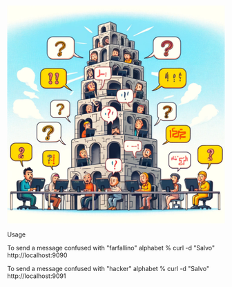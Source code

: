 ![](images/b3b3l.webp)

Usage 

To send a message confused with "farfallino" alphabet
% curl -d "Salvo" http://localhost:9090

To send a message confused with "hacker" alphabet
% curl -d "Salvo" http://localhost:9091

